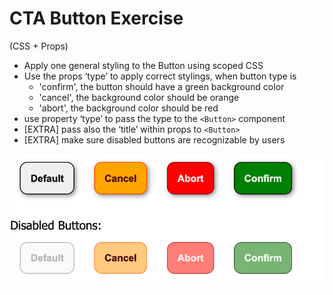 # CTA Button Exercise

(CSS + Props)

- Apply one general styling to the Button using scoped CSS
- Use the props ‘type’ to apply correct stylings, when button type is
  - 'confirm', the button should have a green background color
  - 'cancel', the background color should be orange
  - 'abort', the background color should be red
- use property ‘type’ to pass the type to the `<Button>` component
- [EXTRA] pass also the ‘title’ within props to `<Button>`
- [EXTRA] make sure disabled buttons are recognizable by users


![cta buttons](cta-buttons.png)
